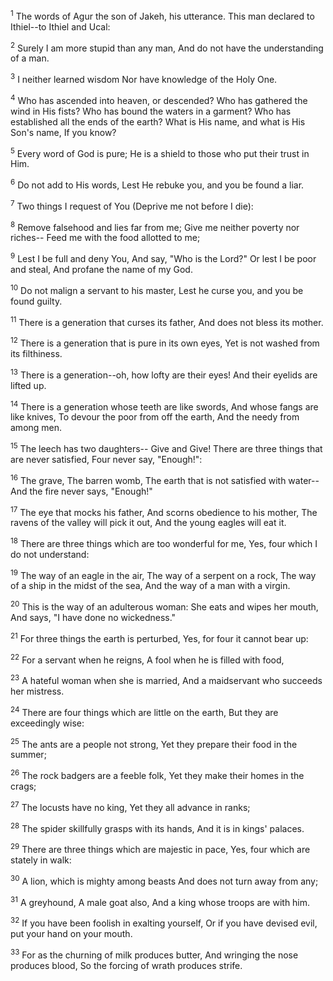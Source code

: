 <sup>1</sup> 
The words of Agur the son of Jakeh, his utterance. This man declared to Ithiel--to Ithiel and Ucal: 

<sup>2</sup> 
Surely I am more stupid than any man, And do not have the understanding of a man. 

<sup>3</sup> 
I neither learned wisdom Nor have knowledge of the Holy One. 

<sup>4</sup> 
Who has ascended into heaven, or descended? Who has gathered the wind in His fists? Who has bound the waters in a garment? Who has established all the ends of the earth? What is His name, and what is His Son's name, If you know? 

<sup>5</sup> 
Every word of God is pure; He is a shield to those who put their trust in Him. 

<sup>6</sup> 
Do not add to His words, Lest He rebuke you, and you be found a liar. 

<sup>7</sup> 
Two things I request of You (Deprive me not before I die): 

<sup>8</sup> 
Remove falsehood and lies far from me; Give me neither poverty nor riches-- Feed me with the food allotted to me; 

<sup>9</sup> 
Lest I be full and deny You, And say, "Who is the Lord?" Or lest I be poor and steal, And profane the name of my God. 

<sup>10</sup> 
Do not malign a servant to his master, Lest he curse you, and you be found guilty. 

<sup>11</sup> 
There is a generation that curses its father, And does not bless its mother. 

<sup>12</sup> 
There is a generation that is pure in its own eyes, Yet is not washed from its filthiness. 

<sup>13</sup> 
There is a generation--oh, how lofty are their eyes! And their eyelids are lifted up. 

<sup>14</sup> 
There is a generation whose teeth are like swords, And whose fangs are like knives, To devour the poor from off the earth, And the needy from among men. 

<sup>15</sup> 
The leech has two daughters-- Give and Give! There are three things that are never satisfied, Four never say, "Enough!": 

<sup>16</sup> 
The grave, The barren womb, The earth that is not satisfied with water-- And the fire never says, "Enough!" 

<sup>17</sup> 
The eye that mocks his father, And scorns obedience to his mother, The ravens of the valley will pick it out, And the young eagles will eat it. 

<sup>18</sup> 
There are three things which are too wonderful for me, Yes, four which I do not understand: 

<sup>19</sup> 
The way of an eagle in the air, The way of a serpent on a rock, The way of a ship in the midst of the sea, And the way of a man with a virgin. 

<sup>20</sup> 
This is the way of an adulterous woman: She eats and wipes her mouth, And says, "I have done no wickedness." 

<sup>21</sup> 
For three things the earth is perturbed, Yes, for four it cannot bear up: 

<sup>22</sup> 
For a servant when he reigns, A fool when he is filled with food, 

<sup>23</sup> 
A hateful woman when she is married, And a maidservant who succeeds her mistress. 

<sup>24</sup> 
There are four things which are little on the earth, But they are exceedingly wise: 

<sup>25</sup> 
The ants are a people not strong, Yet they prepare their food in the summer; 

<sup>26</sup> 
The rock badgers are a feeble folk, Yet they make their homes in the crags; 

<sup>27</sup> 
The locusts have no king, Yet they all advance in ranks; 

<sup>28</sup> 
The spider skillfully grasps with its hands, And it is in kings' palaces. 

<sup>29</sup> 
There are three things which are majestic in pace, Yes, four which are stately in walk: 

<sup>30</sup> 
A lion, which is mighty among beasts And does not turn away from any; 

<sup>31</sup> 
A greyhound, A male goat also, And a king whose troops are with him. 

<sup>32</sup> 
If you have been foolish in exalting yourself, Or if you have devised evil, put your hand on your mouth. 

<sup>33</sup> 
For as the churning of milk produces butter, And wringing the nose produces blood, So the forcing of wrath produces strife.